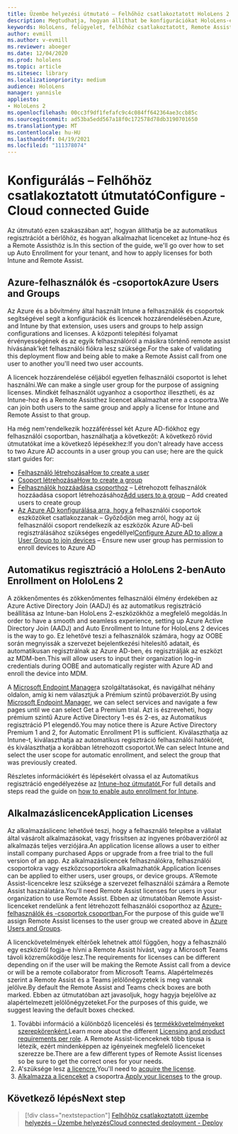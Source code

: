 ```yaml
---
title: Üzembe helyezési útmutató – Felhőhöz csatlakoztatott HoloLens 2 üzembe helyezése nagy méretekben a Remote Assist segítségével – Konfigurálás
description: Megtudhatja, hogyan állíthat be konfigurációkat HoloLens-eszközök nagy léptékű, felhőhöz csatlakoztatott hálózaton keresztüli regisztrálásához a Remote Assist segítségével.
keywords: HoloLens, felügyelet, felhőhöz csatlakoztatott, Remote Assist, AAD, Azure AD, MDM, Mobile Eszközkezelés
author: evmill
ms.author: v-evmill
ms.reviewer: aboeger
ms.date: 12/04/2020
ms.prod: hololens
ms.topic: article
ms.sitesec: library
ms.localizationpriority: medium
audience: HoloLens
manager: yannisle
appliesto:
- HoloLens 2
ms.openlocfilehash: 00cc3f9df1fefafc9c4c084ff642364ae3ccb85c
ms.sourcegitcommit: ad53ba5edd567a18f0c172578d78db3190701650
ms.translationtype: MT
ms.contentlocale: hu-HU
ms.lasthandoff: 04/19/2021
ms.locfileid: "111378074"
---
```

# <a name="configure---cloud-connected-guide"></a><span data-ttu-id="49105-104">Konfigurálás – Felhőhöz csatlakoztatott útmutató</span><span class="sxs-lookup"><span data-stu-id="49105-104">Configure - Cloud connected Guide</span></span>

<span data-ttu-id="49105-105">Az útmutató ezen szakaszában azt&#39;, hogyan állíthatja be az automatikus regisztrációt a bérlőhöz, és hogyan alkalmazhat licenceket az Intune-hoz és a Remote Assisthöz is.</span><span class="sxs-lookup"><span data-stu-id="49105-105">In this section of the guide, we&#39;ll go over how to set up Auto Enrollment for your tenant, and how to apply licenses for both Intune and Remote Assist.</span></span>

## <a name="azure-users-and-groups"></a><span data-ttu-id="49105-106">Azure-felhasználók és -csoportok</span><span class="sxs-lookup"><span data-stu-id="49105-106">Azure Users and Groups</span></span>

<span data-ttu-id="49105-107">Az Azure és a bővítmény által használt Intune a felhasználók és csoportok segítségével segít a konfigurációk és licencek hozzárendelésében.</span><span class="sxs-lookup"><span data-stu-id="49105-107">Azure, and Intune by that extension, uses users and groups to help assign configurations and licenses.</span></span> <span data-ttu-id="49105-108">A központi telepítési folyamat érvényességének és az egyik felhasználóról a másikra történő remote assist hívásának&#39;két felhasználói fiókra lesz szüksége.</span><span class="sxs-lookup"><span data-stu-id="49105-108">For the sake of validating this deployment flow and being able to make a Remote Assist call from one user to another you&#39;ll need two user accounts.</span></span>

<span data-ttu-id="49105-109">A licencek hozzárendelése céljából egyetlen felhasználói csoportot is lehet használni.</span><span class="sxs-lookup"><span data-stu-id="49105-109">We can make a single user group for the purpose of assigning licenses.</span></span> <span data-ttu-id="49105-110">Mindkét felhasználót ugyanhoz a csoporthoz illesztheti, és az Intune-hoz és a Remote Assisthez licencet alkalmazhat erre a csoportra.</span><span class="sxs-lookup"><span data-stu-id="49105-110">We can join both users to the same group and apply a license for Intune and Remote Assist to that group.</span></span>

<span data-ttu-id="49105-111">Ha még nem&#39;rendelkezik hozzáféréssel két Azure AD-fiókhoz egy felhasználói csoportban, használhatja a következőt: A következő rövid útmutatókat íme a következő lépésekhez:</span><span class="sxs-lookup"><span data-stu-id="49105-111">If you don&#39;t already have access to two Azure AD accounts in a user group you can use; here are the quick start guides for:</span></span>

- [<span data-ttu-id="49105-112">Felhasználó létrehozása</span><span class="sxs-lookup"><span data-stu-id="49105-112">How to create a user</span></span>](https://docs.microsoft.com/mem/intune/fundamentals/quickstart-create-user)
- [<span data-ttu-id="49105-113">Csoport létrehozása</span><span class="sxs-lookup"><span data-stu-id="49105-113">How to create a group</span></span>](https://docs.microsoft.com/mem/intune/fundamentals/quickstart-create-group)
- <span data-ttu-id="49105-114">[Felhasználók hozzáadása csoporthoz](https://docs.microsoft.com/azure/active-directory/fundamentals/active-directory-groups-members-azure-portal) – Létrehozott felhasználók hozzáadása csoport létrehozásához</span><span class="sxs-lookup"><span data-stu-id="49105-114">[Add users to a group](https://docs.microsoft.com/azure/active-directory/fundamentals/active-directory-groups-members-azure-portal) – Add created users to create group</span></span>
- <span data-ttu-id="49105-115">[Az Azure AD konfigurálása arra, hogy a](https://docs.microsoft.com/azure/active-directory/devices/azureadjoin-plan#configure-your-device-settings) felhasználói csoportok eszközöket csatlakozzanak – Győződjön meg arról, hogy az új felhasználói csoport rendelkezik az eszközök Azure AD-beli regisztrálásához szükséges engedéllyel</span><span class="sxs-lookup"><span data-stu-id="49105-115">[Configure Azure AD to allow a User Group to join devices](https://docs.microsoft.com/azure/active-directory/devices/azureadjoin-plan#configure-your-device-settings) – Ensure new user group has permission to enroll devices to Azure AD</span></span>

## <a name="auto-enrollment-on-hololens-2"></a><span data-ttu-id="49105-116">Automatikus regisztráció a HoloLens 2-ben</span><span class="sxs-lookup"><span data-stu-id="49105-116">Auto Enrollment on HoloLens 2</span></span>

<span data-ttu-id="49105-117">A zökkenőmentes és zökkenőmentes felhasználói élmény érdekében az Azure Active Directory Join (AADJ) és az automatikus regisztráció beállítása az Intune-ban HoloLens 2-eszközökhöz a megfelelő megoldás.</span><span class="sxs-lookup"><span data-stu-id="49105-117">In order to have a smooth and seamless experience, setting up Azure Active Directory Join (AADJ) and Auto Enrollment to Intune for HoloLens 2 devices is the way to go.</span></span> <span data-ttu-id="49105-118">Ez lehetővé teszi a felhasználók számára, hogy az OOBE során megnyissák a szervezet bejelentkezési hitelesítő adatait, és automatikusan regisztrálnak az Azure AD-ben, és regisztrálják az eszközt az MDM-ben.</span><span class="sxs-lookup"><span data-stu-id="49105-118">This will allow users to input their organization log-in credentials during OOBE and automatically register with Azure AD and enroll the device into MDM.</span></span>

<span data-ttu-id="49105-119">A [Microsoft Endpoint Manager](https://endpoint.microsoft.com/#home)a szolgáltatásokat, és navigálhat néhány oldalon, amíg ki nem választjuk a Prémium szintű próbaverziót.</span><span class="sxs-lookup"><span data-stu-id="49105-119">By using [Microsoft Endpoint Manager](https://endpoint.microsoft.com/#home), we can select services and navigate a few pages until we can select Get a Premium trial.</span></span> <span data-ttu-id="49105-120">Azt is észreveheti, hogy prémium szintű Azure Active Directory 1-es és 2-es, az Automatikus regisztráció P1 elegendő.</span><span class="sxs-lookup"><span data-stu-id="49105-120">You may notice there is Azure Active Directory Premium 1 and 2, for Automatic Enrollment P1 is sufficient.</span></span> <span data-ttu-id="49105-121">Kiválaszthatja az Intune-t, kiválaszthatja az automatikus regisztráció felhasználói hatókörét, és kiválaszthatja a korábban létrehozott csoportot.</span><span class="sxs-lookup"><span data-stu-id="49105-121">We can select Intune and select the user scope for automatic enrollment, and select the group that was previously created.</span></span>

<span data-ttu-id="49105-122">Részletes információkért és lépésekért olvassa el az Automatikus regisztráció engedélyezése az [Intune-hoz útmutatót.](https://docs.microsoft.com/mem/intune/enrollment/quickstart-setup-auto-enrollment)</span><span class="sxs-lookup"><span data-stu-id="49105-122">For full details and steps read the guide on [how to enable auto enrollment for Intune](https://docs.microsoft.com/mem/intune/enrollment/quickstart-setup-auto-enrollment).</span></span>

## <a name="application-licenses"></a><span data-ttu-id="49105-123">Alkalmazáslicencek</span><span class="sxs-lookup"><span data-stu-id="49105-123">Application Licenses</span></span>

<span data-ttu-id="49105-124">Az alkalmazáslicenc lehetővé teszi, hogy a felhasználó telepítse a vállalat által vásárolt alkalmazásokat, vagy frissítsen az ingyenes próbaverzióról az alkalmazás teljes verziójára.</span><span class="sxs-lookup"><span data-stu-id="49105-124">An application license allows a user to either install company purchased Apps or upgrade from a free trial to the full version of an app.</span></span> <span data-ttu-id="49105-125">Az alkalmazáslicencek felhasználókra, felhasználói csoportokra vagy eszközcsoportokra alkalmazhatók.</span><span class="sxs-lookup"><span data-stu-id="49105-125">Application licenses can be applied to either users, user groups, or device groups.</span></span> <span data-ttu-id="49105-126">A&#39;Remote Assist-licencekre lesz szüksége a szervezet felhasználói számára a Remote Assist használatára.</span><span class="sxs-lookup"><span data-stu-id="49105-126">You&#39;ll need Remote Assist licenses for users in your organization to use Remote Assist.</span></span> <span data-ttu-id="49105-127">Ebben az útmutatóban Remote Assist-licenceket rendelünk a fent létrehozott felhasználói csoporthoz az [Azure-felhasználók és -csoportok csoportban.](hololens2-cloud-connected-configure.md#azure-users-and-groups)</span><span class="sxs-lookup"><span data-stu-id="49105-127">For the purpose of this guide we'll assign Remote Assist licenses to the user group we created above in [Azure Users and Groups](hololens2-cloud-connected-configure.md#azure-users-and-groups).</span></span>

<span data-ttu-id="49105-128">A licenckövetelmények eltérőek lehetnek attól függően, hogy a felhasználó egy eszközről fogja-e hívni a Remote Assist hívást, vagy a Microsoft Teams távoli közreműködője lesz.</span><span class="sxs-lookup"><span data-stu-id="49105-128">The requirements for licenses can be different depending on if the user will be making the Remote Assist call from a device or will be a remote collaborator from Microsoft Teams.</span></span> <span data-ttu-id="49105-129">Alapértelmezés szerint a Remote Assist és a Teams jelölőnégyzetek is meg vannak jelölve.</span><span class="sxs-lookup"><span data-stu-id="49105-129">By default the Remote Assist and Teams check boxes are both marked.</span></span> <span data-ttu-id="49105-130">Ebben az útmutatóban azt javasoljuk, hogy hagyja bejelölve az alapértelmezett jelölőnégyzeteket.</span><span class="sxs-lookup"><span data-stu-id="49105-130">For the purposes of this guide, we suggest leaving the default boxes checked.</span></span>

1. <span data-ttu-id="49105-131">További információ a különböző licencelési és [termékkövetelményeket szerepkörenként.](https://docs.microsoft.com/dynamics365/mixed-reality/remote-assist/requirements#licensing-and-product-requirements-per-role)</span><span class="sxs-lookup"><span data-stu-id="49105-131">Learn more about the different [Licensing and product requirements per role](https://docs.microsoft.com/dynamics365/mixed-reality/remote-assist/requirements#licensing-and-product-requirements-per-role).</span></span> <span data-ttu-id="49105-132">A Remote Assist-licenceknek több típusa is létezik, ezért mindenképpen az igényeinek megfelelő licenceket szerezze be.</span><span class="sxs-lookup"><span data-stu-id="49105-132">There are a few different types of Remote Assist licenses so be sure to get the correct ones for your needs.</span></span>
2. <span data-ttu-id="49105-133">A&#39;szüksége lesz [a licencre.](https://docs.microsoft.com/dynamics365/mixed-reality/remote-assist/buy-remote-assist)</span><span class="sxs-lookup"><span data-stu-id="49105-133">You&#39;ll need to [acquire the license](https://docs.microsoft.com/dynamics365/mixed-reality/remote-assist/buy-remote-assist).</span></span>
3. <span data-ttu-id="49105-134">[Alkalmazza a licenceket](https://docs.microsoft.com/dynamics365/mixed-reality/remote-assist/deploy-remote-assist) a csoportra.</span><span class="sxs-lookup"><span data-stu-id="49105-134">[Apply your licenses](https://docs.microsoft.com/dynamics365/mixed-reality/remote-assist/deploy-remote-assist) to the group.</span></span>

## <a name="next-step"></a><span data-ttu-id="49105-135">Következő lépés</span><span class="sxs-lookup"><span data-stu-id="49105-135">Next step</span></span>

> [!div class="nextstepaction"]
> [<span data-ttu-id="49105-136">Felhőhöz csatlakoztatott üzembe helyezés – Üzembe helyezés</span><span class="sxs-lookup"><span data-stu-id="49105-136">Cloud connected deployment - Deploy</span></span>](hololens2-cloud-connected-deploy.md)